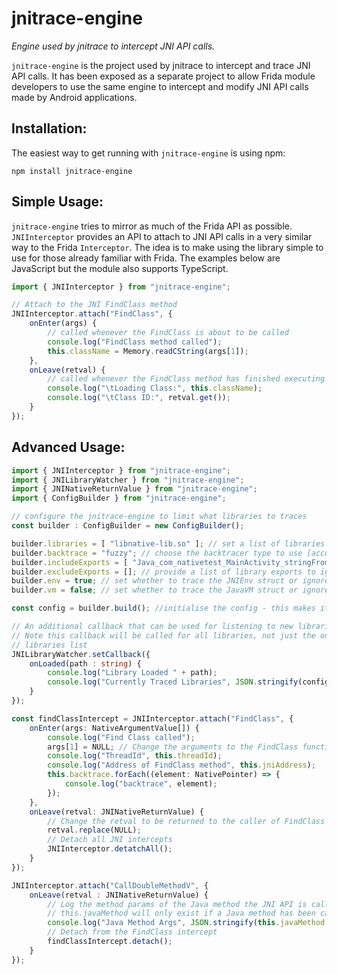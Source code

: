 # jnitrace-engine

_Engine used by jnitrace to intercept JNI API calls._

`jnitrace-engine` is the project used by jnitrace to intercept and trace JNI API calls. It has been exposed as a separate project to allow Frida module developers to use the same engine to intercept and modify JNI API calls made by Android applications.

## Installation:

The easiest way to get running with `jnitrace-engine` is using npm:

`npm install jnitrace-engine`

## Simple Usage:

`jnitrace-engine` tries to mirror as much of the Frida API as possible. `JNIInterceptor` provides an API to attach to JNI API calls in a very similar way to the Frida `Interceptor`. The idea is to make using the library simple to use for those already familiar with Frida. The examples below are JavaScript but the module also supports TypeScript.

```javascript
import { JNIInterceptor } from "jnitrace-engine";

// Attach to the JNI FindClass method
JNIInterceptor.attach("FindClass", {
    onEnter(args) {
        // called whenever the FindClass is about to be called
        console.log("FindClass method called");
        this.className = Memory.readCString(args[1]);
    },
    onLeave(retval) {
        // called whenever the FindClass method has finished executing
        console.log("\tLoading Class:", this.className);
        console.log("\tClass ID:", retval.get());
    }
});

```

## Advanced Usage:

```TypeScript
import { JNIInterceptor } from "jnitrace-engine";
import { JNILibraryWatcher } from "jnitrace-engine";
import { JNINativeReturnValue } from "jnitrace-engine";
import { ConfigBuilder } from "jnitrace-engine";

// configure the jnitrace-engine to limit what libraries to traces
const builder : ConfigBuilder = new ConfigBuilder();

builder.libraries = [ "libnative-lib.so" ]; // set a list of libraries to track
builder.backtrace = "fuzzy"; // choose the backtracer type to use [accurate/fuzzy/none]
builder.includeExports = [ "Java_com_nativetest_MainActivity_stringFromJNI" ]; // provide a list of library exports to track
builder.excludeExports = []; // provide a list of library exports to ignore
builder.env = true; // set whether to trace the JNIEnv struct or ignore all of it
builder.vm = false; // set whether to trace the JavaVM struct or ignore all of it

const config = builder.build(); //initialise the config - this makes it available to the engine

// An additional callback that can be used for listening to new libraries being loaded by an application
// Note this callback will be called for all libraries, not just the ones in the config
// libraries list
JNILibraryWatcher.setCallback({
    onLoaded(path : string) {
        console.log("Library Loaded " + path);
        console.log("Currently Traced Libraries", JSON.stringify(config.libraries));
    }
});

const findClassIntercept = JNIInterceptor.attach("FindClass", {
    onEnter(args: NativeArgumentValue[]) {
        console.log("Find Class called");
        args[1] = NULL; // Change the arguments to the FindClass function
        console.log("ThreadId", this.threadId);
        console.log("Address of FindClass method", this.jniAddress);
        this.backtrace.forEach((element: NativePointer) => {
            console.log("backtrace", element);
        });
    },
    onLeave(retval: JNINativeReturnValue) {
        // Change the retval to be returned to the caller of FindClass
        retval.replace(NULL);
        // Detach all JNI intercepts
        JNIInterceptor.detatchAll();
    }
});

JNIInterceptor.attach("CallDoubleMethodV", {
    onLeave(retval : JNINativeReturnValue) {
        // Log the method params of the Java method the JNI API is calling.
        // this.javaMethod will only exist if a Java method has been called.
        console.log("Java Method Args", JSON.stringify(this.javaMethod.params));
        // Detach from the FindClass intercept
        findClassIntercept.detach();
    }
});
```
